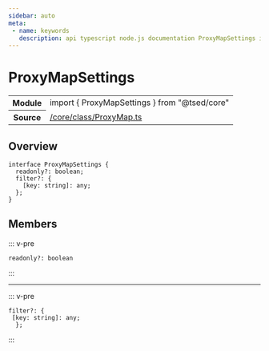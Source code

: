 ```yaml
---
sidebar: auto
meta:
 - name: keywords
   description: api typescript node.js documentation ProxyMapSettings interface
---
```

# ProxyMapSettings <Badge text="Interface" type="interface"/>
<!-- Summary -->
<section class="symbol-info"><table class="is-full-width"><tbody><tr><th>Module</th><td><div class="lang-typescript"><span class="token keyword">import</span> { ProxyMapSettings }&nbsp;<span class="token keyword">from</span>&nbsp;<span class="token string">"@tsed/core"</span></div></td></tr><tr><th>Source</th><td><a href="https://github.com/Romakita/ts-express-decorators/blob/v4.30.2/src//core/class/ProxyMap.ts#L0-L0">/core/class/ProxyMap.ts</a></td></tr></tbody></table></section>

<!-- Overview -->
## Overview


<pre><code class="typescript-lang "><span class="token keyword">interface</span> ProxyMapSettings <span class="token punctuation">{</span>
  <span class="token keyword">readonly</span>?<span class="token punctuation">:</span> <span class="token keyword">boolean</span><span class="token punctuation">;</span>
  filter?<span class="token punctuation">:</span> <span class="token punctuation">{</span>
    <span class="token punctuation">[</span>key<span class="token punctuation">:</span> <span class="token keyword">string</span><span class="token punctuation">]</span><span class="token punctuation">:</span> <span class="token keyword">any</span><span class="token punctuation">;</span>
  <span class="token punctuation">}</span><span class="token punctuation">;</span>
<span class="token punctuation">}</span></code></pre>



<!-- Members -->




## Members


::: v-pre

<div class="method-overview">
<pre><code class="typescript-lang "><span class="token keyword">readonly</span>?<span class="token punctuation">:</span> <span class="token keyword">boolean</span></code></pre>

</div>



:::



***



::: v-pre

<div class="method-overview">
<pre><code class="typescript-lang ">filter?<span class="token punctuation">:</span> <span class="token punctuation">{</span>
 <span class="token punctuation">[</span>key<span class="token punctuation">:</span> <span class="token keyword">string</span><span class="token punctuation">]</span><span class="token punctuation">:</span> <span class="token keyword">any</span><span class="token punctuation">;</span>
  <span class="token punctuation">}</span><span class="token punctuation">;</span></code></pre>

</div>



:::
